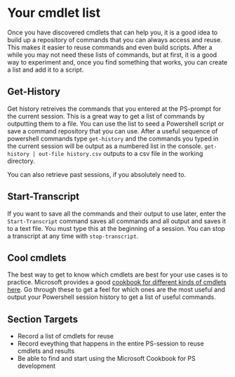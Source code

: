# Your cmdlet list

Once you have discovered cmdlets that can help you, it is a good idea to build up a repository of commands that you can always access and reuse. This makes it easier to reuse commands and even build scripts. After a while you may not need these lists of commands, but at first, it is a good way to experiment and, once you find something that works, you can create a list and add it to a script.

## Get-History

Get history retreives the commands that you entered at the PS-prompt for the current session. This is a great way to get a list of commands by outputting them to a file. You can use the list to seed a Powershell script or save a command repository that you can use. After a useful sequence of powershell commands type `get-history` and the commands you typed in the current session will be output as a numbered list in the console. `get-history | out-file history.csv` outputs to a csv file in the working directory.

You can also retrieve past sessions, if you absolutely need to.

## Start-Transcript

If you want to save all the commands and their output to use later, enter the `Start-Transcript` command  saves all commands and all output and saves it to a text file. You must type this at the beginning of a session. You can stop a transcript at any time with `stop-transcript`.

## Cool cmdlets

The best way to get to know which cmdlets are best for your use cases is to practice. Microsoft provides a good [cookbook for different kinds of cmdlets here](https://docs.microsoft.com/en-us/powershell/scripting/getting-started/basic-cookbooks?view=powershell-5.1). Go through these to get a feel for which ones are the most useful and output your Powershell session history to get a list of useful commands.

## Section Targets

* Record a list of cmdlets for reuse 
* Record eveything that happens in the entire PS-session to reuse cmdlets and results
* Be able to find and start using the Microsoft Cookbook for PS development



